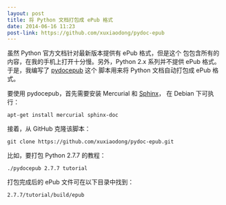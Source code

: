 ```yaml
---
layout: post
title: 将 Python 文档打包成 ePub 格式
date: 2014-06-16 11:23
post-link: https://github.com/xuxiaodong/pydoc-epub
---
```


虽然 Python 官方文档针对最新版本提供有 ePub 格式，但是这个
包包含所有的内容，在我的手机上打开十分慢。另外，Python 2.x
系列并不提供 ePub 格式。于是，我编写了 [pydocepub][p] 这个
脚本用来将 Python 文档自动打包成 ePub 格式。

要使用 pydocepub，首先需要安装 Mercurial 和 [Sphinx][s]，
在 Debian 下可执行：

    apt-get install mercurial sphinx-doc

接着，从 GitHub 克隆该脚本：

    git clone https://github.com/xuxiaodong/pydoc-epub.git

比如，要打包 Python 2.7.7 的教程：

    ./pydocepub 2.7.7 tutorial

打包完成后的 ePub 文件可在以下目录中找到：

    2.7.7/tutorial/build/epub

[p]: https://github.com/xuxiaodong/pydoc-epub
[s]: http://sphinx-doc.org/
